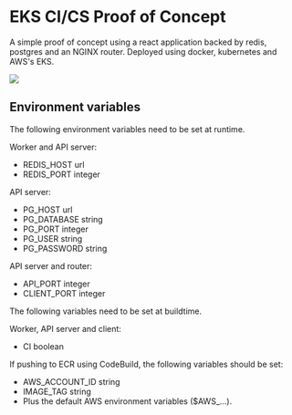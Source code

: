 # EKS CI/CS Proof of Concept

A simple proof of concept using a react application backed by redis, postgres and an NGINX router. Deployed using docker, kubernetes and AWS's EKS.

<img src="https://codebuild.us-east-2.amazonaws.com/badges?uuid=eyJlbmNyeXB0ZWREYXRhIjoiWjkvaEZQZFZZbGw5dHI4L0pFNlNXZUR3UngwVWZaNU1rVmY0QWtKTDRpb3R2b3Z0c1MyRU9QSXFleVJHMXFSQWdUSmdwUFBoQ2lzUEUxbzdLQ1kxN2VvPSIsIml2UGFyYW1ldGVyU3BlYyI6IlZiTEJGQnl5N2s3ZDl3eXMiLCJtYXRlcmlhbFNldFNlcmlhbCI6MX0%3D&branch=master"/>

## Environment variables

The following environment variables need to be set at runtime.

Worker and API server:
- REDIS_HOST url
- REDIS_PORT integer

API server:
- PG_HOST url
- PG_DATABASE string
- PG_PORT integer
- PG_USER string
- PG_PASSWORD string

API server and router:
- API_PORT integer
- CLIENT_PORT integer

The following variables need to be set at buildtime.

Worker, API server and client:
- CI boolean

If pushing to ECR using CodeBuild, the following variables should be set:
- AWS_ACCOUNT_ID string
- IMAGE_TAG string
- Plus the default AWS environment variables ($AWS_...).